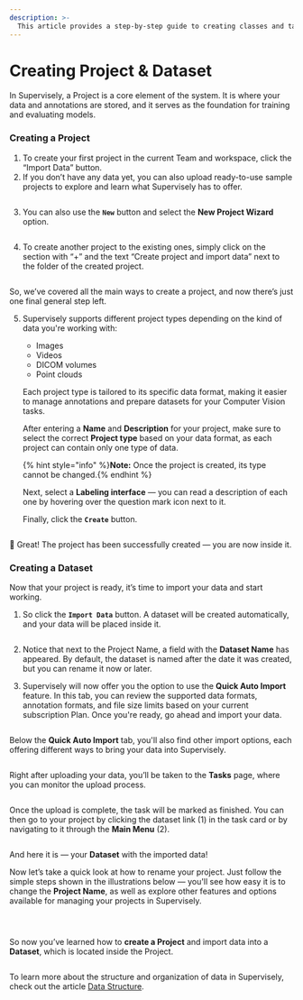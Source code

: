 ```yaml
---
description: >-
  This article provides a step-by-step guide to creating classes and tags: how to define them in the project before annotation and how to add them directly in the labeling tools.
---
```


# Creating Project & Dataset

In Supervisely, a Project is a core element of the system. It is where your data and annotations are stored, and it serves as the foundation for training and evaluating models.

### Creating a Project
1. To create your first project in the current Team and workspace, click the “Import Data” button.
2. If you don’t have any data yet, you can also upload ready-to-use sample projects to explore and learn what Supervisely has to offer.

<figure><img src="../../.gitbook/assets/create-project-dataset/projects_first_create.jpg" alt=""><figcaption></figcaption></figure>

3. You can also use the **`New`** button and select the **New Project Wizard** option.

<figure><img src="../../.gitbook/assets/create-project-dataset/projects_first_create-new-btn.jpg" alt=""><figcaption></figcaption></figure>

4. To create another project to the existing ones, simply click on the section with “+” and the text “Create project and import data” next to the folder of the created project.

<figure><img src="../../.gitbook/assets/create-project-dataset/projects_create.jpg" alt=""><figcaption></figcaption></figure>

  So, we’ve covered all the main ways to create a project, and now there’s just one final general step left.

5. Supervisely supports different project types depending on the kind of data you're working with:
    * Images
    * Videos
    * DICOM volumes
    * Point clouds

    Each project type is tailored to its specific data format, making it easier to manage annotations and prepare datasets for your Computer Vision tasks.

    After entering a **Name** and **Description** for your project, make sure to select the correct **Project type** based on your data format, as each project can contain only one type of data.

    {% hint style="info" %}**Note:** Once the project is created, its type cannot be changed.{% endhint %}

    Next, select a **Labeling interface** — you can read a description of each one by hovering over the question mark icon next to it.

    Finally, click the **`Create`** button.

<figure><img src="../../.gitbook/assets/create-project-dataset/projects_create5.jpg" alt=""><figcaption></figcaption></figure>

🎉 Great! The project has been successfully created — you are now inside it.

### Creating a Dataset

Now that your project is ready, it’s time to import your data and start working.
1. So click the **`Import Data`** button. A dataset will be created automatically, and your data will be placed inside it.

<figure><img src="../../.gitbook/assets/create-project-dataset/projects_inside.jpg" alt=""><figcaption></figcaption></figure>

2. Notice that next to the Project Name, a field with the **Dataset Name** has appeared.
By default, the dataset is named after the date it was created, but you can rename it now or later.

3. Supervisely will now offer you the option to use the **Quick Auto Import** feature.
In this tab, you can review the supported data formats, annotation formats, and file size limits based on your current subscription Plan.
Once you're ready, go ahead and import your data.

<figure><img src="../../.gitbook/assets/create-project-dataset/import_data_to_dataset_quick.jpg" alt=""><figcaption></figcaption></figure>

Below the **Quick Auto Import** tab, you'll also find other import options, each offering different ways to bring your data into Supervisely.
<!-- You can learn more about them in the article [Import & Export](import-export.md). -->

<figure><img src="../../.gitbook/assets/create-project-dataset/import_data_to_dataset_other.jpg" alt=""><figcaption></figcaption></figure>

Right after uploading your data, you’ll be taken to the **Tasks** page, where you can monitor the upload process.

<figure><img src="../../.gitbook/assets/create-project-dataset/tasks_uploading.jpg" alt=""><figcaption></figcaption></figure>

Once the upload is complete, the task will be marked as finished.
You can then go to your project by clicking the dataset link (1)  in the task card or by navigating to it through the **Main Menu** (2).

<figure><img src="../../.gitbook/assets/create-project-dataset/tasks_done.jpg" alt=""><figcaption></figcaption></figure>

And here it is — your **Dataset** with the imported data!

Now let’s take a quick look at how to rename your project.
Just follow the simple steps shown in the illustrations below — you'll see how easy it is to change the **Project Name**, as well as explore other features and options available for managing your projects in Supervisely.

<figure><img src="../../.gitbook/assets/create-project-dataset/project_edit_1.jpg" alt=""><figcaption></figcaption></figure>
<figure><img src="../../.gitbook/assets/create-project-dataset/project_edit_2.png" alt=""><figcaption></figcaption></figure>
<figure><img src="../../.gitbook/assets/create-project-dataset/project_edit_3.jpg" alt=""><figcaption></figcaption></figure>

So now you’ve learned how to **сreate a Project** and import data into a **Dataset**, which is located inside the Project.

<figure><img src="../../.gitbook/assets/create-project-dataset/project_dataset.jpg" alt=""><figcaption></figcaption></figure>

To learn more about the structure and organization of data in Supervisely, check out the article [Data Structure](data-structure.md).
